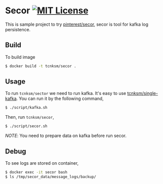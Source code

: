 # Secor [![MIT License](http://img.shields.io/badge/license-MIT-blue.svg?style=flat-square)][LICENSE]

[LICENSE]: /LICENSE

This is sample project to try [pinterest/secor](https://github.com/pinterest/secor), secor is tool for kafka log persistence.

## Build

To build image

```bash
$ docker build -t tcnksm/secor .
```

## Usage

To run `tcnksm/sector` we need to run kafka. It's easy to use [tcnksm/single-kafka](https://github.com/tcnksm/dockerfile-single-kafka). You can run it by the following command,

```bash
$ ./script/kafka.sh
```

Then, run `tcnksm/secor`,

```bash
$ ./script/secor.sh
```

*NOTE*: You need to prepare data on kafka before run secor.

## Debug

To see logs are stored on container,

```bash
$ docker exec -it secor bash
$ ls /tmp/secor_data/message_logs/backup/
```
